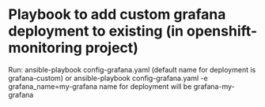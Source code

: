 # Playbook to add custom grafana deployment to existing (in openshift-monitoring project)

Run:
ansible-playbook config-grafana.yaml
(default name for deployment is grafana-custom)
or 
ansible-playbook config-grafana.yaml -e grafana_name=my-grafana
name for deployment will be grafana-my-grafana
